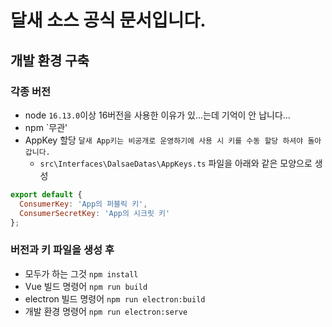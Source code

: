 # 달새 소스 공식 문서입니다.

## 개발 환경 구축
### 각종 버전
- node `16.13.0`이상
  16버전을 사용한 이유가 있...는데 기억이 안 납니다...
- npm `무관'
- AppKey 할당 `달새 App키는 비공개로 운영하기에 사용 시 키를 수동 할당 하셔야 돌아갑니다.`
  * `src\Interfaces\DalsaeDatas\AppKeys.ts` 파일을 아래와 같은 모양으로 생성
``` js
export default {
  ConsumerKey: 'App의 퍼블릭 키',
  ConsumerSecretKey: 'App의 시크릿 키'
};
```
### 버전과 키 파일을 생성 후
- 모두가 하는 그것 `npm install`
- Vue 빌드 명령어 `npm run build`
- electron 빌드 명령어 `npm run electron:build`
- 개발 환경 명령어 `npm run electron:serve`
